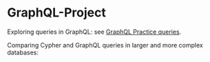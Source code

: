 # GraphQL-Project

Exploring queries in GraphQL: see [GraphQL Practice queries](/GraphQL%20Practice%20queries.pdf).

Comparing Cypher and GraphQL queries in larger and more complex databases:



